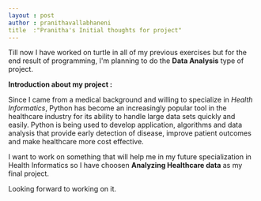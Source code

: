 ```yaml
---
layout : post
author : pranithavallabhaneni
title  :"Pranitha's Initial thoughts for project"
---
```


Till now I have worked on turtle in all of my previous exercises but for the end result of programming, I'm planning to do the **Data Analysis** 
type of project.

**Introduction about my project :**

Since I came from a medical background and willing to specialize in *Health Informatics*, Python has become an increasingly popular tool in the 
healthcare industry for its ability to handle large data sets quickly and easily. Python is being used to develop application, algorithms
and data analysis that provide early detection of disease, improve patient outcomes and make healthcare more cost effective.


I want to work on something that will help me in my future specialization in Health Informatics so I have choosen
**Analyzing Healthcare data** as my final project.

Looking forward to working on it.




